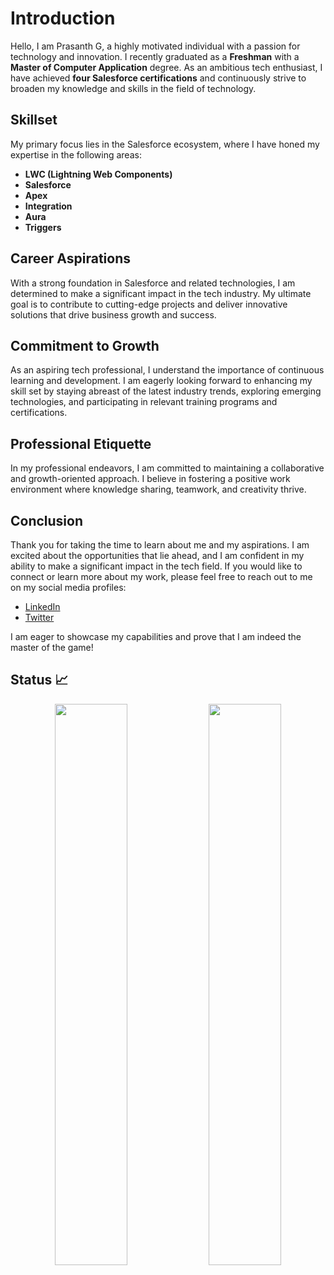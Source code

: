 # Introduction

Hello, I am Prasanth G, a highly motivated individual with a passion for technology and innovation. I recently graduated as a **Freshman** with a **Master of Computer Application** degree. As an ambitious tech enthusiast, I have achieved **four Salesforce certifications** and continuously strive to broaden my knowledge and skills in the field of technology.

## Skillset

My primary focus lies in the Salesforce ecosystem, where I have honed my expertise in the following areas:

- **LWC (Lightning Web Components)**
- **Salesforce**
- **Apex**
- **Integration**
- **Aura**
- **Triggers**

## Career Aspirations

With a strong foundation in Salesforce and related technologies, I am determined to make a significant impact in the tech industry. My ultimate goal is to contribute to cutting-edge projects and deliver innovative solutions that drive business growth and success.

## Commitment to Growth

As an aspiring tech professional, I understand the importance of continuous learning and development. I am eagerly looking forward to enhancing my skill set by staying abreast of the latest industry trends, exploring emerging technologies, and participating in relevant training programs and certifications.

## Professional Etiquette

In my professional endeavors, I am committed to maintaining a collaborative and growth-oriented approach. I believe in fostering a positive work environment where knowledge sharing, teamwork, and creativity thrive.

## Conclusion

Thank you for taking the time to learn about me and my aspirations. I am excited about the opportunities that lie ahead, and I am confident in my ability to make a significant impact in the tech field. If you would like to connect or learn more about my work, please feel free to reach out to me on my social media profiles:

- [LinkedIn](https://www.linkedin.com/in/prasanth-gopinathan/)
- [Twitter](https://twitter.com/prasanthg24)

I am eager to showcase my capabilities and prove that I am indeed the master of the game!

<!-- Add snake animation 
![snake animation](https://github.com/prasanthg24/prasanthg24/blob/output/github-contribution-grid-snake.svg)
-->

<!--# Hi , I'm Prasanth G  
4 x Salesforce Certified <br/> 
I am a **Freshman**, graduated  with **Master of Computer Application**. <br>
I am currently focusing on **LWC,Salesforce,Apex,Integration,Aura,Trigger**. <br>
I am looking forward to enhance my knowledge by learning new skills and grow in the tech fields.

[![Twitter Badge](https://img.shields.io/badge/Twitter-blue?style=flat&labelColor=1ca0f1&logo=twitter&logoColor=white&link=https://twitter.com/shawsamadrita)](https://twitter.com/prasanthg24)
[![Linkedin Badge](https://img.shields.io/badge/LinkedIn-darkblue?style=flat&labelColor=0e76a8&logo=linkedin&logoColor=white&link=https://www.linkedin.com/in/prasanth-gopinathan/)](https://www.linkedin.com/in/prasanth-gopinathan/)-->

<!--<h1>I will show you who is the master of the Game...</h2>


<br/>
<h2>Github Profile Status 📊</h2>


## Languages 📝
<img
src="https://github-readme-stats.vercel.app/api/top-langs/?username=prasanthg24&layout=compact&theme=Nordfox"
/>
## Contribution Graph 📊
<img
src="https://activity-graph.herokuapp.com/graph?username=prasanthg24&theme=chartreuse-light"
/>-->
## Status 📈
<p align="center">
<img width="48%" src="https://github-readme-stats.vercel.app/api?username=prasanthg24&show_icons=true&theme=tokyonight" />     
<img width="48%" src="https://github-readme-streak-stats.herokuapp.com/?user=prasanthg24&show_icons=true&theme=tokyonight" />
<p/>
<!--
## Github Trophies <h2>

<img src="https://github-profile-trophy.vercel.app/?username=prasanthg24&theme=onelight&no-frame=true&no-bg=true&theme=Nordfox">

![snake animation](https://github.com/prasanthg24/prasanthg24/blob/output/github-contribution-grid-snake.svg)


!<div align="center">
!  <img width="15%" src="https://visitor-badge.glitch.me/prasanthg24" />
!</div>
-->
[snake animation]
(https://github.com/prasanthg24/prasanthg24/blob/output/github-contribution-grid-snake.svg)



I will show you who's the master of the game!!!!!!!!!!!!
